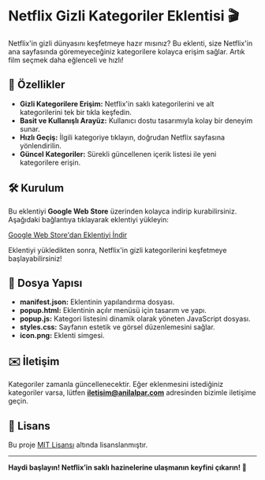# Netflix Gizli Kategoriler Eklentisi 🎬

Netflix'in gizli dünyasını keşfetmeye hazır mısınız? Bu eklenti, size Netflix'in ana sayfasında göremeyeceğiniz kategorilere kolayca erişim sağlar. Artık film seçmek daha eğlenceli ve hızlı!  

## 🚀 Özellikler

- **Gizli Kategorilere Erişim:** Netflix'in saklı kategorilerini ve alt kategorilerini tek bir tıkla keşfedin.  
- **Basit ve Kullanışlı Arayüz:** Kullanıcı dostu tasarımıyla kolay bir deneyim sunar.  
- **Hızlı Geçiş:** İlgili kategoriye tıklayın, doğrudan Netflix sayfasına yönlendirilin.  
- **Güncel Kategoriler:** Sürekli güncellenen içerik listesi ile yeni kategorilere erişin.  

## 🛠 Kurulum

Bu eklentiyi **Google Web Store** üzerinden kolayca indirip kurabilirsiniz. Aşağıdaki bağlantıya tıklayarak eklentiyi yükleyin:

[Google Web Store'dan Eklentiyi İndir](https://chromewebstore.google.com/detail/cjjeekmhhepkfbcmpinjpnnlmdcbdogl/preview?hl=en-GB&authuser=0)

Eklentiyi yükledikten sonra, Netflix'in gizli kategorilerini keşfetmeye başlayabilirsiniz!

## 📂 Dosya Yapısı

- **manifest.json:** Eklentinin yapılandırma dosyası.  
- **popup.html:** Eklentinin açılır menüsü için tasarım ve yapı.  
- **popup.js:** Kategori listesini dinamik olarak yöneten JavaScript dosyası.  
- **styles.css:** Sayfanın estetik ve görsel düzenlemesini sağlar.  
- **icon.png:** Eklenti simgesi.  

## ✉️ İletişim

Kategoriler zamanla güncellenecektir. Eğer eklenmesini istediğiniz kategoriler varsa, lütfen **iletisim@anilalpar.com** adresinden bizimle iletişime geçin.  

## 📜 Lisans

Bu proje [MIT Lisansı](https://opensource.org/licenses/MIT) altında lisanslanmıştır.  

---

**Haydi başlayın! Netflix’in saklı hazinelerine ulaşmanın keyfini çıkarın! 🍿**
